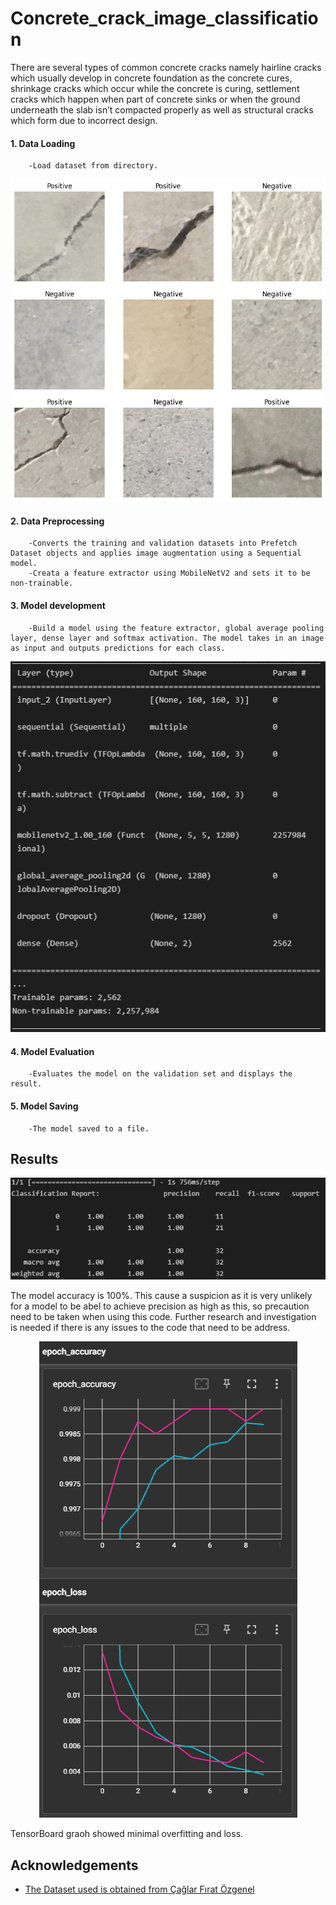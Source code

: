 # Concrete_crack_image_classification

There are several types of common concrete cracks namely hairline cracks which
usually develop in concrete foundation as the concrete cures, shrinkage cracks which 
occur while the concrete is curing, settlement cracks which happen when part of 
concrete sinks or when the ground underneath the slab isn’t compacted properly as 
well as structural cracks which form due to incorrect design. 

#### 1. Data Loading
        -Load dataset from directory.
<p align="center">
<img src="Resources/output.png" class="center"></p>

#### 2. Data Preprocessing
        -Converts the training and validation datasets into Prefetch Dataset objects and applies image augmentation using a Sequential model. 
        -Creata a feature extractor using MobileNetV2 and sets it to be non-trainable. 
        
#### 3. Model development
        -Build a model using the feature extractor, global average pooling layer, dense layer and softmax activation. The model takes in an image as input and outputs predictions for each class.
<p align="center">
<img src="Resources/model.png" class="center"></p>  

#### 4. Model Evaluation
        -Evaluates the model on the validation set and displays the result.
       
#### 5. Model Saving
        -The model saved to a file.
## Results 
<p align="center">
<img src="Resources/F1-Score.png" class="center"></p>
The model accuracy is 100%. This cause a suspicion as it is very unlikely for a model to be abel to achieve precision as high as this, so precaution need to be taken when using this code. Further research and investigation is needed if there is any issues to the code that need to be address.

<p align="center">
<img src="Resources/Val.png" class="center"></p>
TensorBoard graoh showed minimal overfitting and loss.

## Acknowledgements

 - [The Dataset used is obtained from Çağlar Fırat Özgenel ](https://data.mendeley.com/datasets/5y9wdsg2zt/2)
